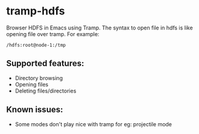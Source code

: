 # tramp-hdfs

Browser HDFS in Emacs using Tramp. The syntax to open file in hdfs is like
opening file over tramp. For example:

    /hdfs:root@node-1:/tmp
    
## Supported features:

* Directory browsing
* Opening files
* Deleting files/directories


## Known issues:

* Some modes don't play nice with tramp for eg: projectile mode